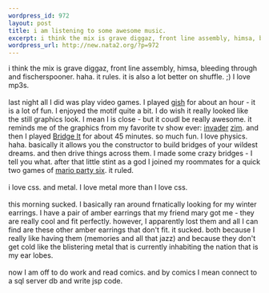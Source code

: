 ```yaml
--- 
wordpress_id: 972
layout: post
title: i am listening to some awesome music.
excerpt: i think the mix is grave diggaz, front line assembly, himsa, bleeding through and fischerspooner. haha. it rules. it is also a lot better on shuffle. ;) I love mp3s. last night all I did was play video games. I played gish for about an hour - it is a lot of fun. I enjoyed the motif quite a bit. I do wish it really looked like the still gra...
wordpress_url: http://new.nata2.org/?p=972
---
```

i think the mix is grave diggaz, front line assembly, himsa, bleeding through and fischerspooner. haha. it rules. it is also a lot better on shuffle. ;) I love mp3s. <br/><br/>last night all I did was play video games. I played <a href="http://www.chroniclogic.com/gish/">gish</a> for about an hour - it is a lot of fun. I enjoyed the motif quite a bit. I do wish it really looked like the still graphics look. I mean I is close - but it coudl be really awesome. it reminds me of the graphics from my favorite tv show ever: <a href="http://www.tvtome.com/InvaderZIM/">invader</a> <a href="http://www.nick.com/all_nick/tv_supersites/zim/">zim</a>. and then I played <A href="http://www.chroniclogic.com/index.htm?bridgeit.htm">Bridge It</a> for about 45 minutes. so much fun. I love physics. haha. basically it allows you the constructor to build bridges of your wildest dreams. and then drive things across them. I made some crazy bridges - I tell you what. after that little stint as a god I joined my roommates for a quick two games of <a href="http://cube.ign.com/articles/570/570749p1.html">mario party six</a>. it ruled. <br/><br/>i love css. and metal. I love metal more than I love css. <Br><br/>this morning sucked. I basically ran around frnatically looking for my winter earrings. I have a pair of amber earrings that my friend mary got me - they are really cool and fit perfectly. however, I apparently lost them and all I can find are these other amber earrings that don't fit. it sucked. both because I really like having them (memories and all that jazz) and because they don't get cold like the blistering metal that is currently inhabiting the nation that is my ear lobes. <br/><br/>now I am off to do work and read comics. and by comics I mean connect to a sql server db and write jsp code. 
